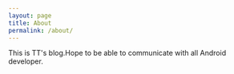```yaml
---
layout: page
title: About
permalink: /about/
---
```


This is TT's blog.Hope to be able to communicate with all Android developer.